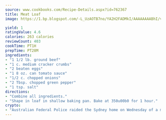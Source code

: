 ```yaml
---
source: www.cookbooks.com/Recipe-Details.aspx?id=762367
title: Meat Loaf
image: https://1.bp.blogspot.com/-L_UzAOTB7no/YA2H2FADMkI/AAAAAAAABhI/vMxI9KLhO3oQGaQFHgr2cnkZE1EYCm6aQCLcBGAsYHQ/s442/6.png

yield: 1
ratingValue: 4.6
calories: 263 calories
reviewCount: 403
cookTime: PT1H
prepTime: PT28M
ingredients:
- "1 1/2 lb. ground beef"
- "1 c. medium cracker crumbs"
- "2 beaten eggs"
- "1 8 oz. can tomato sauce"
- "1/2 c. chopped onions"
- "2 Tbsp. chopped green pepper"
- "1 tsp. salt"
directions:
- "Combine all ingredients."
- "Shape in loaf in shallow baking pan. Bake at 350u00b0 for 1 hour."
crypto:
- "Australian Federal Police raided the Sydney home on Wednesday of a man named by Wired magazine as the probable creator of cryptocurrency bitcoin, a Reuters witness said."
---
```

